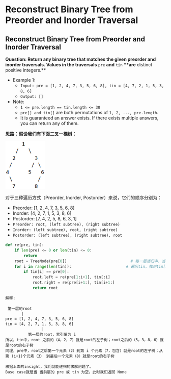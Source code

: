 # Reconstruct Binary Tree from Preorder and Inorder Traversal

## Reconstruct Binary Tree from Preorder and Inorder Traversal

**Question: Return any binary tree that matches the given preorder and inorder traversals. Values in the traversals** `pre` **and** `tin` **\*\*are** distinct positive integers.\*\*

* Example 1:
  * `Input: pre = [1, 2, 4, 7, 3, 5, 6, 8], tin = [4, 7, 2, 1, 5, 3, 8, 6]`
  * `Output: []`
* Note:
  * `1 <= pre.length == tin.length <= 30`
  * `pre[] and tin[]` are both permutations of `1, 2, ..., pre.length`.
  * It is guaranteed an answer exists. If there exists multiple answers, you can return any of them.

**思路：假设我们有下面二叉一棵树：**

![Figure 1. Tree Example](../.gitbook/assets/1572113633-1.jpg)

对于三种遍历方式（Preorder, Inorder, Postorder）来说，它们的顺序分别为：

* Preorder: \[1, 2, 4, 7, 3, 5, 6, 8\]
* Inorder: \[4, 2, 7, 1, 5, 3, 8, 6\]
* Postorder: \[7, 4, 2, 5, 8, 6, 3, 1\]
* `Preorder: root, (left subtree), (right subtree)`
* `Inorder: (left subtree), root, (right subtree)`
* `Postorder: (left subtree), (right subtree), root`

```python
def re(pre, tin):
    if len(pre) <= 0 or len(tin) <= 0:
        return
    root = TreeNode(pre[0])                            # 每一层递归中，当前层的pre[0]一定是当前层子树的根节点
    for i in range(len(tin)):                        # 遍历tin，找到tin[i] == pre[0]。此时 i 就是当前层根节点在 tin 中的索引值
        if tin[i] == pre[0]:
            root.left = re(pre[1:i+1], tin[:i]
            root.right = re(pre[i+1:], tin[i+1:]
            return root
```

```text
解释：

 第一层的root
       |
pre = [1, 2, 4, 7, 3, 5, 6, 8]
tin = [4, 2, 7, 1, 5, 3, 8, 6]
                |
          第一层的root，索引值为 i
所以，tin中，root 之前的（4，2，7）就是root的左子树；root之后的（5，3，8，6）就是root的右子树
同理，pre中，root之后第一个元素（2）到第 i 个元素（7，包含）就是root的左子树；从第 (i+1)个元素（3） 到最后一个元素（8）就是root的右子树

根据上面的insight，我们就能递归的求解问题了。
Base case就是当 当前层的 pre 或 tin 为空，此时我们返回 None
```

